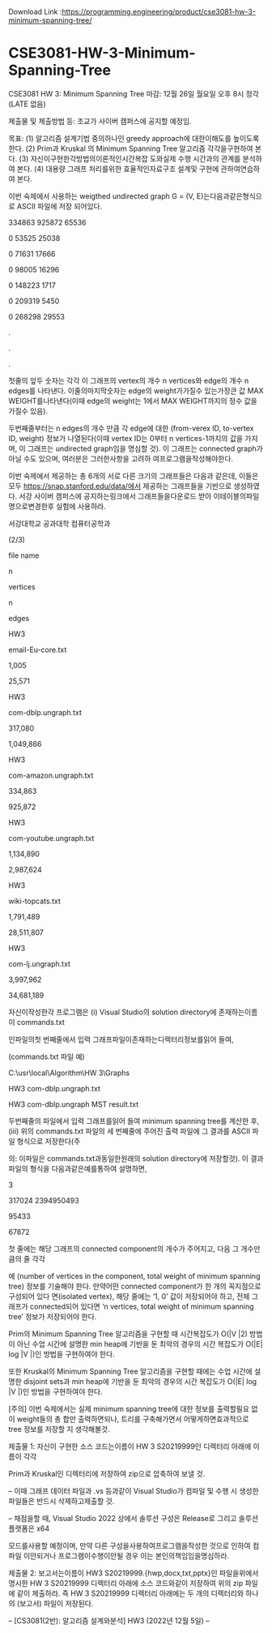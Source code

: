 Download Link :https://programming.engineering/product/cse3081-hw-3-minimum-spanning-tree/


# CSE3081-HW-3-Minimum-Spanning-Tree
CSE3081 HW 3: Minimum Spanning Tree
마감: 12월 26일 월요일 오후 8시 정각 (LATE 없음)

제출물 및 제출방법 등: 조교가 사이버 캠퍼스에 공지할 예정임.

목표: (1) 알고리즘 설계기법 중의하나인 greedy approach에 대한이해도를 높이도록 한다. (2) Prim과 Kruskal 의 Minimum Spanning Tree 알고리즘 각각을구현하여 본다. (3) 자신이구현한각방법의이론적인시간복잡 도와실제 수행 시간과의 관계를 분석하여 본다. (4) 대용량 그래프 처리를위한 효율적인자료구조 설계및 구현에 관하여연습하여 본다.

이번 숙제에서 사용하는 weigthed undirected graph G = (V, E)는다음과같은형식으로 ASCII 파일에 저장 되어있다.

334863 925872 65536

0 53525 25038

0 71631 17666

0 98005 16296

0 148223 1717

0 209319 5450

0 268298 29553

.

.

.

첫줄의 앞두 숫자는 각각 이 그래프의 vertex의 개수 n vertices와 edge의 개수 n edges를 나타낸다. 이줄의마지막숫자는 edge의 weight가가질수 있는가장큰 값 MAX WEIGHT를나타낸다(이때 edge의 weight는 1에서 MAX WEIGHT까지의 정수 값을 가질수 있음).

두번째줄부터는 n edges의 개수 만큼 각 edge에 대한 (from-verex ID, to-vertex ID, weight) 정보가 나열된다(이때 vertex ID는 0부터 n vertices-1까지의 값을 가지며, 이 그래프는 undirected graph임을 명심할 것). 이 그래프는 connected graph가 아닐 수도 있으며, 여러분은 그러한사항을 고려하 여프로그램을작성해야한다.

이번 숙제에서 제공하는 총 6개의 서로 다른 크기의 그래프들은 다음과 같은데, 이들은 모두 https://snap.stanford.edu/data/에서 제공하는 그래프들을 기반으로 생성하였다. 서강 사이버 캠퍼스에 공지하는링크에서 그래프들을다운로드 받아 이테이블의파일명으로변경한후 실험에 사용하라.

서강대학교 공과대학 컴퓨터공학과

(2/3)

file name

n

vertices

n

edges

HW3

email-Eu-core.txt

1,005

25,571

HW3

com-dblp.ungraph.txt

317,080

1,049,866

HW3

com-amazon.ungraph.txt

334,863

925,872

HW3

com-youtube.ungraph.txt

1,134,890

2,987,624

HW3

wiki-topcats.txt

1,791,489

28,511,807

HW3

com-lj.ungraph.txt

3,997,962

34,681,189

자신이작성한각 프로그램은 (i) Visual Studio의 solution directory에 존재하는이름이 commands.txt

인파일의첫 번째줄에서 입력 그래프파일이존재하는디렉터리정보를읽어 들여,

(commands.txt 파일 예)

C:\usr\local\Algorithm\HW 3\Graphs

HW3 com-dblp.ungraph.txt

HW3 com-dblp.ungraph MST result.txt

두번째줄의 파일에서 입력 그래프를읽어 들여 minimum spanning tree를 계산한 후, (iii) 위의 commands.txt 파일의 세 번째줄에 주어진 출력 파일에 그 결과를 ASCII 파일 형식으로 저장한다(주

의: 이파일은 commands.txt과동일한원래의 solution directory에 저장할것). 이 결과 파일의 형식을 다음과같은예를통하여 설명하면,

3

317024 2394950493

95433

67872

첫 줄에는 해당 그래프의 connected component의 개수가 주어지고, 다음 그 개수만큼의 줄 각각

에 (number of vertices in the component, total weight of minimum spanning tree) 정보를 기술해야 한다. 만약어떤 connected component가 한 개의 꼭지점으로 구성되어 있다 면(isolated vertex), 해당 줄에는 ‘1, 0’ 값이 저장되어야 하고, 전체 그래프가 connected되어 있다면 ‘n vertices, total weight of minimum spanning tree’ 정보가 저장되어야 한다.

Prim의 Minimum Spanning Tree 알고리즘을 구현할 때 시간복잡도가 O(|V |2) 방법이 아닌 수업 시간에 설명한 min heap에 기반을 둔 최악의 경우의 시간 복잡도가 O(|E| log |V |)인 방법을 구현하여야 한다.

또한 Kruskal의 Minimum Spanning Tree 알고리즘을 구현할 때에는 수업 시간에 설명한 disjoint sets과 min heap에 기반을 둔 최악의 경우의 시간 복잡도가 O(|E| log |V |)인 방법을 구현하여야 한다.

[주의] 이번 숙제에서는 실제 minimum spanning tree에 대한 정보를 출력할필요 없이 weight들의 총 합만 출력하면되나, 트리를 구축해가면서 어떻게하면효과적으로 tree 정보를 저장할 지 생각해볼것.

제출물 1: 자신이 구현한 소스 코드는이름이 HW 3 S20219999인 디렉터리 아래에 이름이 각각

Prim과 Kruskal인 디렉터리에 저장하여 zip으로 압축하여 보낼 것.

– 이때 그래프 데이터 파일과 .vs 등과같이 Visual Studio가 컴파일 및 수행 시 생성한 파일들은 반드시 삭제하고제출할 것.

– 채점을할 때, Visual Studio 2022 상에서 솔루션 구성은 Release로 그리고 솔루션 플랫폼은 x64

모드를사용할 예정이며, 만약 다른 구성을사용하여프로그램을작성한 것으로 인하여 컴파일 이안되거나 프로그램이수행이안될 경우 이는 본인의책임임을명심하라.

제출물 2: 보고서는이름이 HW3 S20219999.{hwp,docx,txt,pptx}인 파일을위에서 명시한 HW 3 S20219999 디렉터리 아래에 소스 코드와같이 저장하여 위의 zip 파일에 같이 제출하라. 즉 HW 3 S20219999 디렉터리 아래에는 두 개의 디렉터리와 하나의 (보고서) 파일이 저장된다.

– [CS3081(2반): 알고리즘 설계와분석] HW3 (2022년 12월 5일) –
